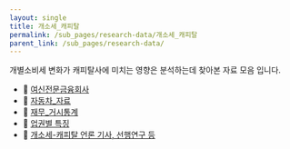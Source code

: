 ```yaml
---
layout: single
title: 개소세_캐피탈
permalink: /sub_pages/research-data/개소세_캐피탈
parent_link: /sub_pages/research-data/
---
```


개별소비세 변화가 캐피탈사에 미치는 영향은 분석하는데 찾아본 자료 모음 입니다.

- 📁 [여신전문금융회사](/sub_pages/research-data/개소세_캐피탈_1)
- 📁 [자동차_자료](/sub_pages/research-data/개소세_캐피탈_2)
- 📁 [재무_거시통계](/sub_pages/research-data/개소세_캐피탈_3)
- 📁 [업권별 특징](/sub_pages/research-data/개소세_캐피탈_4)
- 📁 [개소세-캐피탈 언론 기사, 선행연구 등](/sub_pages/research-data/개소세_캐피탈_5)